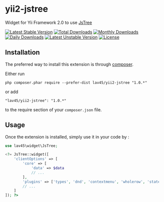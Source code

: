 yii2-jstree
===========
Widget for Yii Framework 2.0 to use [JsTree](http://www.jstree.com)

[![Latest Stable Version](https://poser.pugx.org/lav45/yii2-jstree/v/stable)](https://packagist.org/packages/lav45/yii2-jstree)
[![Total Downloads](https://poser.pugx.org/lav45/yii2-jstree/downloads)](https://packagist.org/packages/lav45/yii2-jstree)
[![Monthly Downloads](https://poser.pugx.org/lav45/yii2-jstree/d/monthly)](https://packagist.org/packages/lav45/yii2-jstree)
[![Daily Downloads](https://poser.pugx.org/lav45/yii2-jstree/d/daily)](https://packagist.org/packages/lav45/yii2-jstree)
[![Latest Unstable Version](https://poser.pugx.org/lav45/yii2-jstree/v/unstable)](https://packagist.org/packages/lav45/yii2-jstree)
[![License](https://poser.pugx.org/lav45/yii2-jstree/license)](https://packagist.org/packages/lav45/yii2-jstree)

Installation
------------

The preferred way to install this extension is through [composer](http://getcomposer.org/download/).

Either run

```
php composer.phar require --prefer-dist lav45/yii2-jstree "1.0.*"
```

or add

```
"lav45/yii2-jstree": "1.0.*"
```

to the require section of your `composer.json` file.


Usage
-----

Once the extension is installed, simply use it in your code by :

```php
use lav45\widget\JsTree;

<?= JsTree::widget([
	'clientOptions' => [
		'core' => [
			'data' => $data
			// ...
		],
		'plugins' => ['types', 'dnd', 'contextmenu', 'wholerow', 'state'],
		// ...	
	]
]); ?>
```

